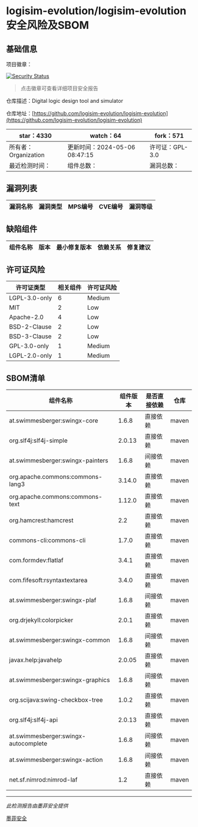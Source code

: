 # logisim-evolution/logisim-evolution安全风险及SBOM

## 基础信息

项目徽章：

[![Security Status](https://www.murphysec.com/platform3/v31/badge/1787545293357162496.svg)](https://www.murphysec.com/console/report/1717965935112667136/1787545293357162496)

> 点击徽章可查看详细项目安全报告

仓库描述：Digital logic design tool and simulator

仓库地址：[https://github.com/logisim-evolution/logisim-evolution](https://github.com/logisim-evolution/logisim-evolution)

| star：4330 | watch：64 | fork：571 |
| ----------- | -------------- | ------------ |
| 所有者：Organization | 更新时间：2024-05-06 08:47:15 | 许可证：GPL-3.0 |
| 最近检测时间： | 组件总数： | 漏洞总数： |




## 漏洞列表

| 漏洞名称 | 漏洞类型 | MPS编号 | CVE编号 | 漏洞等级 |
| ------- | ------ | ------- | ------ | ----- |





## 缺陷组件

| 组件名称 | 版本 | 最小修复版本 | 依赖关系 | 修复建议 |
| -------- | ---- | ------------ | -------- | -------- |





## 许可证风险

| 许可证类型 | 相关组件 | 许可证风险 |
| ---------- | -------- | ---------- |
|LGPL-3.0-only|6|Medium|
|MIT|2|Low|
|Apache-2.0|4|Low|
|BSD-2-Clause|2|Low|
|BSD-3-Clause|2|Low|
|GPL-3.0-only|1|Medium|
|LGPL-2.0-only|1|Medium|




## SBOM清单

| 组件名称 | 组件版本 | 是否直接依赖 | 仓库 |
| -------- | -------- | ------------ | ---- |
|at.swimmesberger:swingx-core|1.6.8|直接依赖|maven|
|org.slf4j:slf4j-simple|2.0.13|直接依赖|maven|
|at.swimmesberger:swingx-painters|1.6.8|间接依赖|maven|
|org.apache.commons:commons-lang3|3.14.0|直接依赖|maven|
|org.apache.commons:commons-text|1.12.0|直接依赖|maven|
|org.hamcrest:hamcrest|2.2|直接依赖|maven|
|commons-cli:commons-cli|1.7.0|直接依赖|maven|
|com.formdev:flatlaf|3.4.1|直接依赖|maven|
|com.fifesoft:rsyntaxtextarea|3.4.0|直接依赖|maven|
|at.swimmesberger:swingx-plaf|1.6.8|间接依赖|maven|
|org.drjekyll:colorpicker|2.0.1|直接依赖|maven|
|at.swimmesberger:swingx-common|1.6.8|间接依赖|maven|
|javax.help:javahelp|2.0.05|直接依赖|maven|
|at.swimmesberger:swingx-graphics|1.6.8|间接依赖|maven|
|org.scijava:swing-checkbox-tree|1.0.2|直接依赖|maven|
|org.slf4j:slf4j-api|2.0.13|直接依赖|maven|
|at.swimmesberger:swingx-autocomplete|1.6.8|间接依赖|maven|
|at.swimmesberger:swingx-action|1.6.8|间接依赖|maven|
|net.sf.nimrod:nimrod-laf|1.2|直接依赖|maven|


------

*此检测报告由墨菲安全提供*

[墨菲安全](www.murphysec.com)